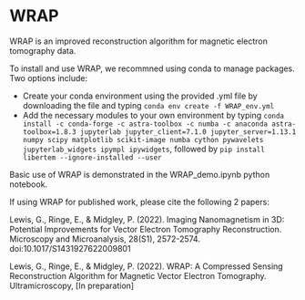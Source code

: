 # WRAP
WRAP is an improved reconstruction algorithm for magnetic electron tomography data.

To install and use WRAP, we recommned using conda to manage packages. Two options include:
- Create your conda environment using the provided .yml file by downloading the file and typing `conda env create -f WRAP_env.yml`
- Add the necessary modules to your own environment by typing `conda install -c conda-forge -c astra-toolbox -c numba -c anaconda astra-toolbox=1.8.3 jupyterlab jupyter_client=7.1.0 jupyter_server=1.13.1 numpy scipy matplotlib scikit-image numba cython pywavelets jupyterlab_widgets ipympl ipywidgets`, followed by `pip install libertem --ignore-installed --user`

Basic use of WRAP is demonstrated in the WRAP_demo.ipynb python notebook.

If using WRAP for published work, please cite the following 2 papers:

Lewis, G., Ringe, E., & Midgley, P. (2022). Imaging Nanomagnetism in 3D: Potential Improvements for Vector Electron Tomography Reconstruction. Microscopy and Microanalysis, 28(S1), 2572-2574. doi:10.1017/S1431927622009801

Lewis, G., Ringe, E., & Midgley, P. (2022). WRAP: A Compressed Sensing Reconstruction Algorithm for Magnetic Vector Electron Tomography. Ultramicroscopy, [In preparation]
